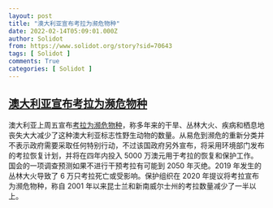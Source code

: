 ```yaml
---
layout: post
title: "澳大利亚宣布考拉为濒危物种"
date: 2022-02-14T05:09:01.000Z
author: Solidot
from: https://www.solidot.org/story?sid=70643
tags: [ Solidot ]
comments: True
categories: [ Solidot ]
---
```

<!--1644815341000-->
[澳大利亚宣布考拉为濒危物种](https://www.solidot.org/story?sid=70643)
------

<div>
澳大利亚上周五宣布<a href="https://www.nytimes.com/2022/02/11/world/australia/koala-endangered-species.html">考拉为濒危物种</a>，称多年来的干旱、丛林大火、疾病和栖息地丧失大大减少了这种澳大利亚标志性野生动物的数量。从易危到濒危的重新分类并不表示政府需要采取任何特别行动，不过该国政府另外宣布，将采用环境部门发布的考拉恢复计划，并将在四年内投入 5000 万澳元用于考拉的恢复和保护工作。国会的一项调查预测如果不进行干预考拉有可能到 2050 年灭绝。2019 年发生的丛林大火导致了 6 万只考拉死亡或受影响。保护组织在 2020 年提议将考拉宣布为濒危物种，称自 2001 年以来昆士兰和新南威尔士州的考拉数量减少了一半以上。
</div>
